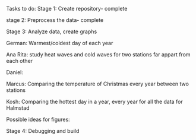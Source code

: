 Tasks to do:
Stage 1: Create repository- complete

stage 2: Preprocess the data- complete

Stage 3: Analyze data, create graphs

German: Warmest/coldest day of each year

Ana Rita: study heat waves and cold waves for two stations far appart from each other

Daniel:

Marcus: Comparing the temperature of Christmas every year between two stations

Kosh: Comparing the hottest day in a year, every year for all the data for Halmstad 

Possible ideas for figures:

Stage 4: Debugging and build
